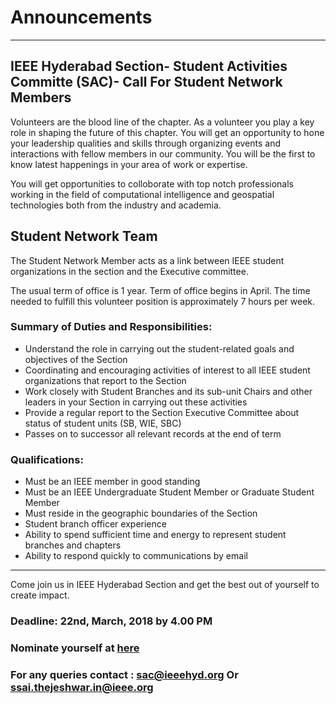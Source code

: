 # Announcements
---
## IEEE Hyderabad Section- Student Activities Committe (SAC)- Call For Student Network Members

Volunteers are the blood line of the chapter. As a volunteer you play a key role in shaping the future of this chapter. 
You will get an opportunity to hone your leadership qualities and skills through organizing events and 
interactions with fellow members in our community. You will be the first to know latest happenings in your area of work or expertise. 

You will get opportunities to colloborate with top notch professionals working in the field of computational intelligence and 
geospatial technologies both from the industry and academia.

## Student Network Team
The Student Network Member acts as a link between IEEE student organizations in the section and the Executive committee.

The usual term of office is 1 year. Term of office begins in April. The time needed to fulfill this volunteer position is approximately 7 hours per week.

### Summary of Duties and Responsibilities:

* Understand the role in carrying out the student-related goals and objectives of the Section
* Coordinating and encouraging activities of interest to all IEEE student organizations that report to the Section
* Work closely with Student Branches and its sub-unit Chairs and other leaders in your Section in carrying out these activities
* Provide a regular report to the Section Executive Committee about status of student units (SB, WIE, SBC)
* Passes on to successor all relevant records at the end of term

### Qualifications:
* Must be an IEEE member in good standing
* Must be an IEEE Undergraduate Student Member or Graduate Student Member
* Must reside in the geographic boundaries of the Section
* Student branch officer experience
* Ability to spend sufficient time and energy to represent student branches and chapters
* Ability to respond quickly to communications by email

---
Come join us in IEEE Hyderabad Section and get the best out of yourself to create impact.

### Deadline: 22nd, March, 2018 by 4.00 PM

### Nominate yourself at [here](https://docs.google.com/forms/d/e/1FAIpQLSc1pvffoGRiuW5BvjcuPUAZ5wF4gkNhrm_-fShIVsco09KMYg/viewform)

### For any queries contact : sac@ieeehyd.org Or ssai.thejeshwar.in@ieee.org


